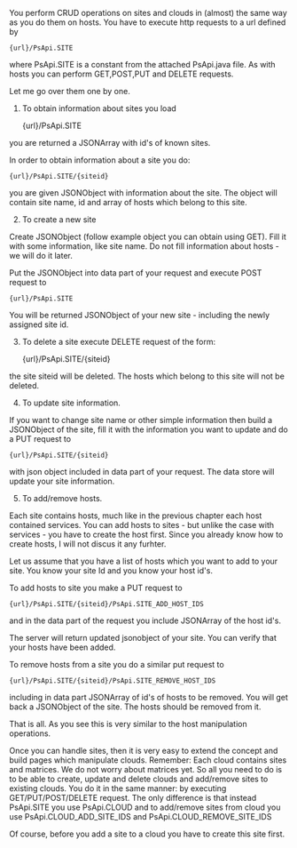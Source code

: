 You perform CRUD operations on sites and clouds in (almost) the same way as you do them on
hosts. You have to execute http requests to a url defined by

    {url}/PsApi.SITE

where PsApi.SITE is a constant from the attached PsApi.java file. As
with hosts you can perform GET,POST,PUT and DELETE requests.

Let me go over them one by one.

1. To obtain information about sites you load

    {url}/PsApi.SITE

you are returned a JSONArray with id's of known sites.

In order to obtain information about a site you do:

    {url}/PsApi.SITE/{siteid}

you are given JSONObject with information about the site. The object
will contain site name, id and array of hosts which belong to this site.

2. To create a new site

Create JSONObject (follow example object you can obtain using GET). Fill
it with some information, like site name. Do not fill information about
hosts - we will do it later.

Put the JSONObject into data part of your request and execute POST
request to

    {url}/PsApi.SITE

You will be returned JSONObject of your new site - including the newly
assigned site id.


3. To delete a site execute DELETE request of the form:

    {url}/PsApi.SITE/{siteid}

the site siteid will be deleted. The hosts which belong to this site
will not be deleted.

4. To update site information.

If you want to change site name or other simple information then build a
JSONObject of the site, fill it with the information you want to update
and do a PUT request to

    {url}/PsApi.SITE/{siteid}

with json object included in data part of your request. The data store
will update your site information.


5. To add/remove hosts.

Each site contains hosts, much like in the previous chapter each
host contained services. You can add hosts to sites - but unlike the
case with services - you have to create the host first. Since you
already know how to create hosts, I will not discus it any furhter.

Let us assume that you have a list of hosts which you want to add to
your site. You know your site Id and you know your host id's.

To add hosts to site you make a PUT request to

    {url}/PsApi.SITE/{siteid}/PsApi.SITE_ADD_HOST_IDS

and in the data part of the request you include JSONArray of the host id's.


The server will return updated jsonobject of your site. You can verify
that your hosts have been added.


To remove hosts from a site you do a similar put request to

    {url}/PsApi.SITE/{siteid}/PsApi.SITE_REMOVE_HOST_IDS

including in data part JSONArray of id's of hosts to be removed. You
will get back a JSONObject of the site. The hosts should be removed from it.


That is all. As you see this is very similar to the host manipulation
operations.

Once you can handle sites, then it is very easy to extend the concept
and build pages which manipulate clouds. Remember: Each cloud contains
sites and matrices. We do not worry about matrices yet. So all you need
to do is to be able to create, update and delete clouds and add/remove
sites to existing clouds. You do it in the same manner: by executing
GET/PUT/POST/DELETE request. The only difference is that instead
PsApi.SITE you use PsApi.CLOUD and to add/remove sites from cloud you
use PsApi.CLOUD_ADD_SITE_IDS and PsApi.CLOUD_REMOVE_SITE_IDS

Of course, before you add a site to a cloud you have to create this site first.

